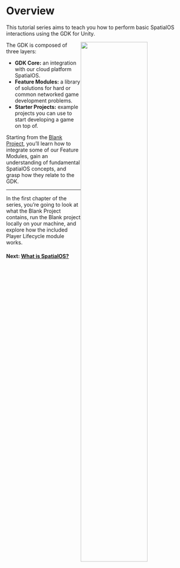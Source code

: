 # Overview

This tutorial series aims to teach you how to perform basic SpatialOS interactions using the GDK for Unity.

<img src="{{.Site.BaseURL}}docs/assets/gdk-architecture-2.png" style="float: right; width: 60%; margin: 0 0 0 0;" />

The GDK is composed of three layers:

* **GDK Core:** an integration with our cloud platform SpatialOS.
* **Feature Modules:** a library of solutions for hard or common networked game development problems.
* **Starter Projects:** example projects you can use to start developing a game on top of.

Starting from the [Blank Project](https://github.com/spatialos/gdk-for-unity-blank-project), you’ll learn how to integrate some of our Feature Modules, gain an understanding of fundamental SpatialOS concepts, and grasp how they relate to the GDK.

---

In the first chapter of the series, you’re going to look at what the Blank Project contains, run the Blank project locally on your machine, and explore how the included Player Lifecycle module works.

#### Next: [What is SpatialOS?]({{.Site.BaseURL}}/projects/blank/tutorial/1/spatialos)
